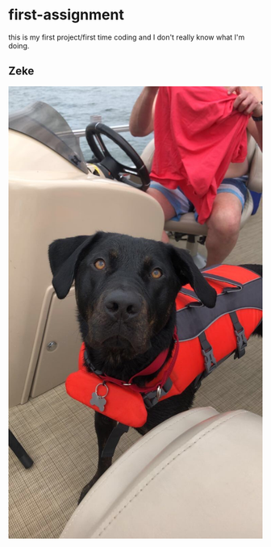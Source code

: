 # first-assignment

this is my first project/first time coding and I don't really know what I'm doing.

## Zeke
![](IMG-8526.jpg)

